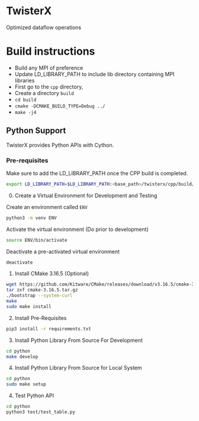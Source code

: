 # TwisterX
Optimized dataflow operations

# Build instructions
   - Build any MPI of preference
   - Update LD_LIBRARY_PATH to include lib directory containing MPI libraries
   - First go to the `cpp` directory,
   - Create a directory `build`
   - `cd build`
   - `cmake -DCMAKE_BUILD_TYPE=Debug ../`
   - `make -j4`
   

## Python Support

TwisterX provides Python APIs with Cython. 

### Pre-requisites

Make sure to add the LD_LIBRARY_PATH once the CPP build is completed. 

```bash
export LD_LIBRARY_PATH=$LD_LIBRARY_PATH:<base_path>/twisterx/cpp/build/lib:<base_path>/twisterx/cpp/build/arrow/install/lib/
```

0. Create a Virtual Environment for Development and Testing

Create an environment called `ENV`

```bash
python3 -m venv ENV
```

Activate the virtual environment (Do prior to development)

```bash
source ENV/bin/activate
```

Deactivate a pre-activated virtual environment

```bash
deactivate
```


1. Install CMake 3.16.5 (Optional)

```bash
wget https://github.com/Kitware/CMake/releases/download/v3.16.5/cmake-3.16.5.tar.gz
tar zxf cmake-3.16.5.tar.gz
./bootstrap --system-curl
make 
sudo make install
```

2. Install Pre-Requisites 

```bash
pip3 install -r requirements.txt
```

3. Install Python Library From Source For Development

```bash
cd python
make develop
```

4. Install Python Library From Source for Local System

```bash
cd python
sudo make setup
```

4. Test Python API

```bash
cd python
python3 test/test_table.py
```



